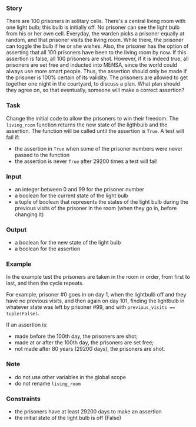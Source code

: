 ### Story
There are 100 prisoners in solitary cells. There's a central living room with one light bulb; this bulb is initially off. No prisoner can see the light bulb from his or her own cell. Everyday, the warden picks a prisoner equally at random, and that prisoner visits the living room. While there, the prisoner can toggle the bulb if he or she wishes. Also, the prisoner has the option of asserting that all 100 prisoners have been to the living room by now. If this assertion is false, all 100 prisoners are shot. However, if it is indeed true, all prisoners are set free and inducted into MENSA, since the world could always use more smart people. Thus, the assertion should only be made if the prisoner is 100% certain of its validity. The prisoners are allowed to get together one night in the courtyard, to discuss a plan. What plan should they agree on, so that eventually, someone will make a correct assertion?

### Task
Change the initial code to allow the prisoners to win their freedom.
The ```living_room``` function returns the new state of the ligthbulb and the assertion.
The function will be called until the assertion is ```True```.
A test will fail if:
* the assertion in ```True``` when some of the prisoner numbers were never passed to the function
* the assertion is never ```True``` after 29200 times a test will fail

### Input
* an integer between 0 and 99 for the prisoner number
* a boolean for the current state of the light bulb
* a tuple of boolean that represents the states of the light bulb during the previous visits of the prisoner in the room (when they go in, before changing it)

### Output
* a boolean for the new state of the light bulb
* a boolean for the assertion

### Example
In the example test the prisoners are taken in the room in order, from first to last, and then the cycle repeats.

For example, prisoner #0 goes in on day 1, when the lightbulb off and they have no previous visits, and then again on day 101, finding the lightbulb in whatever state was left by prisoner #99, and with ```previous_visits == tuple(False)```.

If an assertion is:
* made before the 100th day, the prisoners are shot;
* made at or after the 100th day, the prisoners are set free;
* not made after 80 years (29200 days), the prisoners are shot.

### Note
* do not use other variables in the global scope
* do not rename ```living_room```

### Constraints
* the prisoners have at least 29200 days to make an assertion
* the initial state of the light bulb is off (False)
